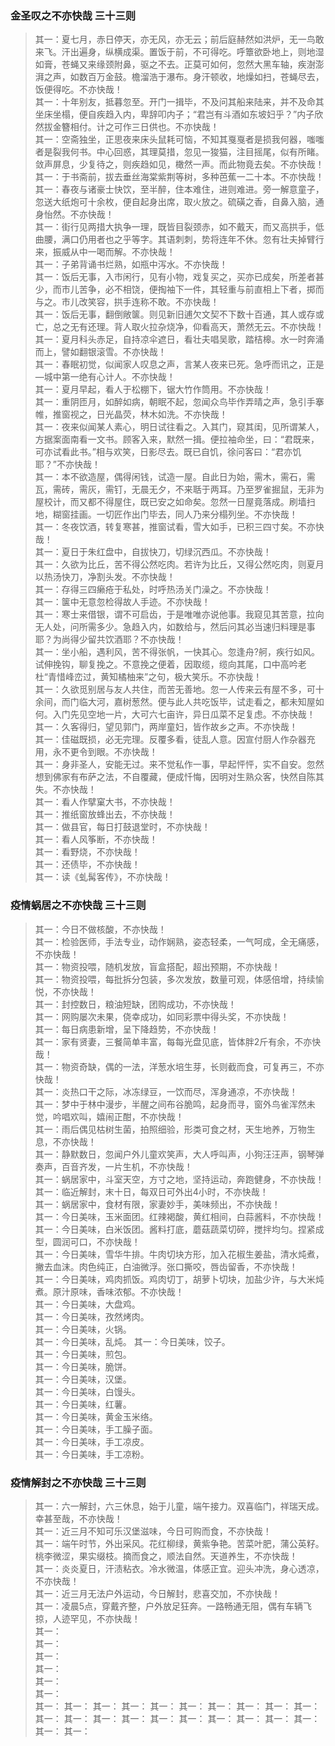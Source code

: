 ### 金圣叹之不亦快哉 三十三则
>其一：夏七月，赤日停天，亦无风，亦无云；前后庭赫然如洪炉，无一鸟敢来飞。汗出遍身，纵横成渠。置饭于前，不可得吃。呼簟欲卧地上，则地湿如膏，苍蝇又来缘颈附鼻，驱之不去。正莫可如何，忽然大黑车轴，疾澍澎湃之声，如数百万金鼓。檐溜浩于瀑布。身汗顿收，地燥如扫，苍蝇尽去，饭便得吃。不亦快哉！      
其一：十年别友，抵暮忽至。开门一揖毕，不及问其船来陆来，并不及命其坐床坐榻，便自疾趋入内，卑辞叩内子；“君岂有斗酒如东坡妇乎？”内子欣然拔金簪相付。计之可作三日供也。不亦快哉！      
其一：空斋独坐，正思夜来床头鼠耗可恼，不知其戛戛者是损我何器，嗤嗤者是裂我何书。中心回惑，其理莫措，忽见一狻猫，注目摇尾，似有所睹。敛声屏息，少复待之，则疾趋如见，橄然一声。而此物竟去矣。不亦快哉！      
其一：于书斋前，拔去垂丝海棠紫荆等树，多种芭蕉一二十本。不亦快哉！      
其一：春夜与诸豪士快饮，至半醉，住本难住，进则难进。旁一解意童子，忽送大纸炮可十余枚，便自起身出席，取火放之。硫磺之香，自鼻入脑，通身怡然。不亦快哉！      
其一：街行见两措大执争一理，既皆目裂颈赤，如不戴天，而又高拱手，低曲腰，满口仍用者也之乎等字。其语刺刺，势将连年不休。忽有壮夫掉臂行来，振威从中一喝而解。不亦快哉！      
其一：子弟背诵书烂熟，如瓶中泻水。不亦快哉！      
其一：饭后无事，入市闲行，见有小物，戏复买之，买亦已成矣，所差者甚少，而市儿苦争，必不相饶，便掏袖下一件，其轻重与前直相上下者，掷而与之。市儿改笑容，拱手连称不敢。不亦快哉！    
其一：饭后无事，翻倒敞箧。则见新旧逋欠文契不下数十百通，其人或存或亡，总之无有还理。背人取火拉杂烧净，仰看高天，萧然无云。不亦快哉！    
其一：夏月科头赤足，自持凉伞遮日，看壮夫唱吴歌，踏桔槔。水一时奔涌而上，譬如翻银滚雪。不亦快哉！    
其一：春眠初觉，似闻家人叹息之声，言某人夜来已死。急呼而讯之，正是―城中第一绝有心计人。不亦快哉！    
其一：夏月早起，看人于松棚下，锯大竹作筒用。不亦快哉！    
其一：重阴匝月，如醉如病，朝眠不起，忽闻众鸟毕作弄晴之声，急引手搴帷，推窗视之，日光晶荧，林木如洗。不亦快哉！    
其一：夜来似闻某人素心，明日试往看之。入其门，窥其闺，见所谓某人，方据案面南看一文书。顾客入来，默然一揖。便拉袖命坐，曰：“君既来，可亦试看此书。”相与欢笑，日影尽去。既已自饥，徐问客曰：“君亦饥耶？”不亦快哉！    
其一：本不欲造屋，偶得闲钱，试造一屋。自此日为始，需木，需石，需瓦，需砖，需灰，需钉，无晨无夕，不来聒于两耳。乃至罗雀掘鼠，无非为屋校计，而又都不得屋住，既已安之如命矣。忽然一日屋竟落成。刷墙扫地，糊窗挂画。一切匠作出门毕去，同人乃来分榻列坐。不亦快哉！    
其一：冬夜饮酒，转复寒甚，推窗试看，雪大如手，已积三四寸矣。不亦快哉！    
其一：夏日于朱红盘中，自拔快刀，切绿沉西瓜。不亦快哉！    
其一：久欲为比丘，苦不得公然吃肉。若许为比丘，又得公然吃肉，则夏月以热汤快刀，净割头发。不亦快哉！    
其一：存得三四癞疮于私处，时呼热汤关门澡之。不亦快哉！    
其一：箧中无意忽检得故人手迹。不亦快哉！    
其一：寒士来借银，谓不可启齿，于是唯唯亦说他事。我窥见其苦意，拉向无人处，问所需多少。急趋入内，如数给与，然后问其必当速归料理是事耶？为尚得少留共饮酒耶？不亦快哉！    
其一：坐小船，遇利风，苦不得张帆，一快其心。忽逢舟?舸，疾行如风。试伸挽钩，聊复挽之。不意挽之便着，因取缆，缆向其尾，口中高吟老杜“青惜峰峦过，黄知橘柚来”之句，极大笑乐。不亦快哉！    
其一：久欲觅别居与友人共住，而苦无善地。忽一人传来云有屋不多，可十余间，而门临大河，嘉树葱然。便与此人共吃饭毕，试走看之，都未知屋如何。入门先见空地一片，大可六七亩许，异日瓜菜不足复虑。不亦快哉！    
其一：久客得归，望见郭门，两岸童妇，皆作故乡之声。不亦快哉！    
其一：佳磁既损，必无完理。反覆多看，徒乱人意。因宣付厨人作杂器充用，永不更令到眼。不亦快哉！    
其一：身非圣人，安能无过。来不觉私作一事，早起怦怦，实不自安。忽然想到佛家有布萨之法，不自覆藏，便成忏悔，因明对生熟众客，快然自陈其失。不亦快哉！    
其一：看人作擘窠大书，不亦快哉！    
其一：推纸窗放蜂出去，不亦快哉！    
其一：做县官，每日打鼓退堂时，不亦快哉！    
其一：看人风筝断，不亦快哉！    
其一：看野烧，不亦快哉！    
其一：还债毕，不亦快哉！    
其一：读《虬髯客传》，不亦快哉！    
> 
### 疫情蜗居之不亦快哉 三十三则
>其一：今日不做核酸，不亦快哉！  
其一：检验医师，手法专业，动作娴熟，姿态轻柔，一气呵成，全无痛感，不亦快哉！  
其一：物资投喂，随机发放，盲盒搭配，超出预期，不亦快哉！  
其一：物资投喂，每批拆分包装，多次发放，数量可观，体感倍增，持续愉悦，不亦快哉！  
其一：封控数日，粮油短缺，团购成功，不亦快哉！  
其一：网购屡次未果，侥幸成功，如同彩票中得头奖，不亦快哉！  
其一：每日病患新增，呈下降趋势，不亦快哉！  
其一：家有贤妻，三餐简单丰富，每每光盘见底，皆体胖2斤有余，不亦快哉！  
其一：物资奇缺，偶的一法，洋葱水培生芽，长则截而食，可复再三，不亦快哉！    
其一：炎热口干之际，冰冻绿豆，一饮而尽，浑身通凉，不亦快哉！  
其一：梦中于林中漫步，半醒之间布谷脆鸣，起身而寻，窗外鸟雀浑然未觉，吟唱欢叫，嬉闹正酣，不亦快哉！    
其一：雨后偶见枯树生菌，拍照细验，形类可食之材，天生地养，万物生息，不亦快哉！      
其一：静默数日，忽闻户外儿童欢笑声，大人呼叫声，小狗汪汪声，钢琴弹奏声，百音齐发，一片生机，不亦快哉！    
其一：蜗居家中，斗室天空，方寸之地，坚持运动，奔跑健身，不亦快哉！    
其一：临近解封，末十日，每双日可外出4小时，不亦快哉！  
其一：蜗居家中，食材有限，家妻妙手，美味频出，不亦快哉！  
其一：今日美味，玉米面团。红辣褐酸，黄红相间，白蒜酱料，不亦快哉！  
其一：今日美味，白米饭团。酱料打底，蘑菇蔬菜切碎，搅拌均匀。捏紧成型，圆润可口，不亦快哉！  
其一：今日美味，雪华牛排。牛肉切块方形，加入花椒生姜盐，清水炖煮，撇去血沫。肉色纯正，白油微浮。张口撕咬，唇齿留香，不亦快哉！  
其一：今日美味，鸡肉抓饭。鸡肉切丁，胡萝卜切块，加盐少许，与大米炖煮。原汁原味，香味浓郁。不亦快哉！  
其一：今日美味，大盘鸡。  
其一：今日美味，孜然烤肉。  
其一：今日美味，火锅。  
其一：今日美味，乱炖。 
其一：今日美味，饺子。  
其一：今日美味，煎包。  
其一：今日美味，脆饼。  
其一：今日美味，汉堡。  
其一：今日美味，白馒头。  
其一：今日美味，红薯。  
其一：今日美味，黄金玉米络。  
其一：今日美味，手工臊子面。  
其一：今日美味，手工凉皮。  
其一：今日美味，手工凉粉。   
> 
### 疫情解封之不亦快哉 三十三则
>其一：六一解封，六三休息，始于儿童，端午接力。双喜临门，祥瑞天成。幸甚至哉，不亦快哉！  
其一：近三月不知可乐汉堡滋味，今日可购而食，不亦快哉！  
其一：端午时节，外出采风。花红柳绿，黄紫争艳。苦菜叶肥，蒲公英籽。桃李微涩，果实缀枝。摘而食之，顺法自然。天道养生，不亦快哉！  
其一：炎炎夏日，汗渍粘衣。冷水微温，体感正宜。迎头冲洗，身心透凉，不亦快哉！  
其一：近三月无法户外运动，今日解封，悲喜交加，不亦快哉！  
其一：凌晨5点，穿戴齐整，户外放足狂奔。一路畅通无阻，偶有车辆飞掠，人迹罕见，不亦快哉！      
其一：   
其一：   
其一：   
其一：   
其一：   
其一：   
其一： 
其一： 
其一： 
其一： 
其一： 
其一： 
其一： 
其一： 
其一： 
其一： 
其一： 
其一： 
其一： 
其一： 
其一： 
其一： 
其一： 
其一： 
其一： 
其一： 
其一： 
其一： 
> 

